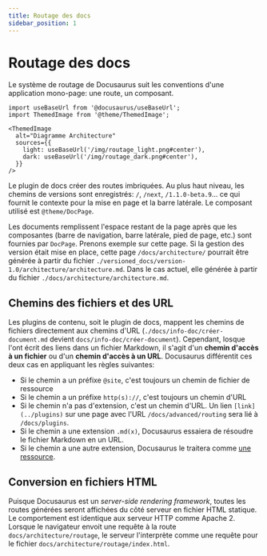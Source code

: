```yaml
---
title: Routage des docs
sidebar_position: 1
---
```

# Routage des docs

Le système de routage de Docusaurus suit les conventions d'une application mono-page: une route, un composant. 

```mdx-code-block
import useBaseUrl from '@docusaurus/useBaseUrl';
import ThemedImage from '@theme/ThemedImage';

<ThemedImage
  alt="Diagramme Architecture"
  sources={{
    light: useBaseUrl('/img/routage_light.png#center'),
    dark: useBaseUrl('/img/routage_dark.png#center'),
  }}
/>
```
Le plugin de docs créer des routes imbriquées. Au plus haut niveau, les chemins de versions sont enregistrés: `/`, `/next`, `/1.1.0-beta.9`... ce qui fournit le contexte pour la mise en page et la barre latérale. Le composant utilisé est `@theme/DocPage`.

Les documents remplissent l'espace restant de la page après que les composantes (barre de navigation, barre latérale, pied de page, etc.) sont fournies par `DocPage`. Prenons exemple sur cette page. Si la gestion des version était mise en place, cette page `/docs/architecture/` pourrait être générée à partir du fichier `./versioned_docs/version-1.0/architecture/architecture.md`. Dans le cas actuel, elle générée à partir du fichier `./docs/architecture/architecture.md`.

## Chemins des fichiers et des URL

Les plugins de contenu, soit le plugin de docs, mappent les chemins de fichiers directement aux chemins d'URL (`./docs/info-doc/créer-document.md` devient `docs/info-doc/créer-document`). Cependant, losque l'ont écrit des liens dans un fichier Markdown, il s'agit d'un **chemin d'accès à un fichier** ou d'un **chemin d'accès à un URL**. Docusaurus différentit ces deux cas en appliquant les règles suivantes:
- Si le chemin a un préfixe `@site`, c'est toujours un chemin de fichier de ressource
- Si le chemin a un préfixe `http(s)://`, c'est toujours un chemin d'URL
- Si le chemin n'a pas d'extension, c'est un chemin d'URL. Un lien `[link](../plugins)` sur une page avec l'URL `/docs/advanced/routing` sera lié à `/docs/plugins`.
- Si le chemin a une extension `.md(x)`, Docusaurus essaiera de résoudre le fichier Markdown en un URL.
- Si le chemin a une autre extension, Docusaurus le traitera comme [une ressource](../info-doc/fonctions-md/ressources).

## Conversion en fichiers HTML

Puisque Docusaurus est un _server-side rendering framework_, toutes les routes générées seront affichées du côté serveur en fichier HTML statique. Le comportement est identique aux serveur HTTP comme Apache 2. Lorsque le navigateur envoit une requête à la route `docs/architecture/routage`, le serveur l'interprète comme une requête pour le fichier `docs/architecture/routage/index.html`.